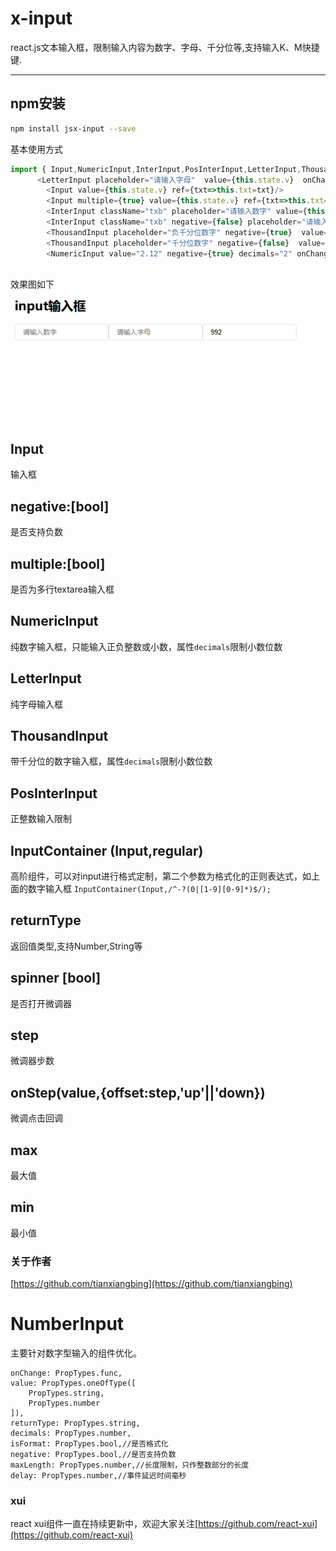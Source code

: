 <!--
 * @Descripttion: 
 * @Author: tianxiangbing
 * @Date: 2018-11-27 18:08:06
 * @LastEditTime: 2020-12-31 09:10:58
 * @github: https://github.com/tianxiangbing
 -->
# x-input
react.js文本输入框，限制输入内容为数字、字母、千分位等,支持输入K、M快捷键.
***
## npm安装

```bash
npm install jsx-input --save
```
基本使用方式
```js
import { Input,NumericInput,InterInput,PosInterInput,LetterInput,ThousandInput } from 'jsx-input';
      <LetterInput placeholder="请输入字母"  value={this.state.v}  onChange={this.changeHandle.bind(this)}/>
        <Input value={this.state.v} ref={txt=>this.txt=txt}/>
        <Input multiple={true} value={this.state.v} ref={txt=>this.txt=txt}/>
        <InterInput className="txb" placeholder="请输入数字" value={this.state.v} />
        <InterInput className="txb" negative={false} placeholder="请输入正数" value={this.state.v} />
        <ThousandInput placeholder="负千分位数字" negative={true}  value={this.state.v}  decimals="4" onChange={this.changeHandle.bind(this)}/>
        <ThousandInput placeholder="千分位数字" negative={false}  value={this.state.v}  decimals="4" onChange={this.changeHandle.bind(this)}/>
        <NumericInput value="2.12" negative={true} decimals="2" onChange={this.changeHandle.bind(this)}/>
    
```
效果图如下

![x-input](examples/input.gif)
## Input 
输入框
## negative:[bool]
是否支持负数
## multiple:[bool]
是否为多行textarea输入框
## NumericInput
纯数字输入框，只能输入正负整数或小数，属性`decimals`限制小数位数
## LetterInput
纯字母输入框
## ThousandInput
带千分位的数字输入框，属性`decimals`限制小数位数
## PosInterInput
正整数输入限制
## InputContainer (Input,regular)
高阶组件，可以对input进行格式定制，第二个参数为格式化的正则表达式，如上面的数字输入框 `InputContainer(Input,/^-?(0|[1-9][0-9]*)$/);`
## returnType 
返回值类型,支持Number,String等
## spinner [bool]
是否打开微调器
## step
微调器步数
## onStep(value,{offset:step,'up'||'down})
微调点击回调
## max
最大值
## min
最小值
### 关于作者
[https://github.com/tianxiangbing](https://github.com/tianxiangbing)

# NumberInput
主要针对数字型输入的组件优化。
```
onChange: PropTypes.func,
value: PropTypes.oneOfType([
    PropTypes.string,
    PropTypes.number
]),
returnType: PropTypes.string,
decimals: PropTypes.number,
isFormat: PropTypes.bool,//是否格式化
negative: PropTypes.bool,//是否支持负数
maxLength: PropTypes.number,//长度限制，只作整数部分的长度
delay: PropTypes.number,//事件延迟时间毫秒
```
### xui
react xui组件一直在持续更新中，欢迎大家关注[https://github.com/react-xui](https://github.com/react-xui)